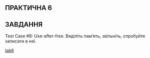 ## ПРАКТИЧНА 6

## ЗАВДАННЯ 

Test Case #8: Use-after-free. Виділіть памʼять, звільніть, спробуйте записати в неї.

[lab6](lab6.c)


